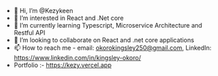- 👋 Hi, I’m @Kezykeen
- 👀 I’m interested in React and .Net core
- 🌱 I’m currently learning Typescript, Microservice Architecture and Restful API
- 💞️ I’m looking to collaborate on React and .net core applications
- 📫 How to reach me - email: okorokingsley250@gmail.com, LinkedIn: https://www.linkedin.com/in/kingsley-okoro/
- Portfolio :- https://kezy.vercel.app

<!---
Kezykeen/Kezykeen is a ✨ special ✨ repository because its `README.md` (this file) appears on your GitHub profile.
You can click the Preview link to take a look at your changes.
--->
